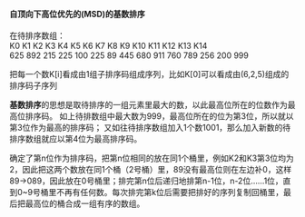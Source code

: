 #### 自顶向下高位优先的(MSD)的基数排序
在待排序数组：      
K0   K1   K2   K3   K4   K5   K6  K7   K8   K9   K10  K11  K12  K13  K14   
625  892  215  225  100  225  89  445  680  911  760  789  256  200  999

把每一个数K[i]看成由1组子排序码组成序列，比如K[0]可以看成由(6,2,5)组成的排序码子序列        

**基数排序**的思想是取待排序的一组元素里最大的数，以此最高位所在的位数作为最高位排序码。
如上待排数组中最大数为999，最高位所在的位为第3位，所以就以第3位作为最高的排序码；
又如往待排序数组加入1个数1001，那么加入新数的待排序数组就应以第4位为最高排序码。

确定了第n位作为排序码，把第n位相同的放在同1个桶里，例如K2和K3第3位均为2，因此把这两个数放在同1个桶（2号桶）里，89没有最高位则在左边补0，这样89→089，因此放在0号桶里；排完第n位后递归地排第n-1位，n-2位……1位，直到0~9号桶里不再有任何数。每次排完第k位后需要把排好的序列复制回桶里，最后把最高位的桶合成一组有序的数组。

